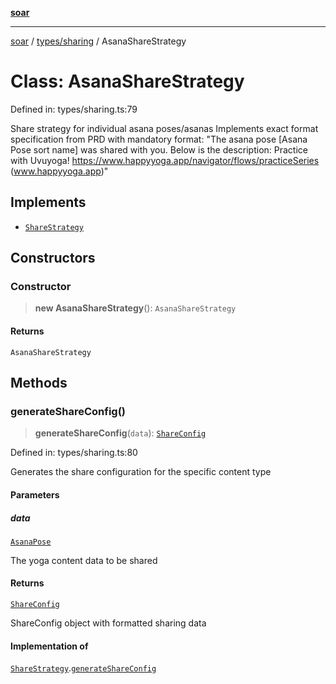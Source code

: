 [**soar**](../../../README.md)

***

[soar](../../../modules.md) / [types/sharing](../README.md) / AsanaShareStrategy

# Class: AsanaShareStrategy

Defined in: types/sharing.ts:79

Share strategy for individual asana poses/asanas
Implements exact format specification from PRD with mandatory format:
"The asana pose [Asana Pose sort name] was shared with you. Below is the description:
Practice with Uvuyoga! https://www.happyyoga.app/navigator/flows/practiceSeries (www.happyyoga.app)"

## Implements

- [`ShareStrategy`](../interfaces/ShareStrategy.md)

## Constructors

### Constructor

> **new AsanaShareStrategy**(): `AsanaShareStrategy`

#### Returns

`AsanaShareStrategy`

## Methods

### generateShareConfig()

> **generateShareConfig**(`data`): [`ShareConfig`](../interfaces/ShareConfig.md)

Defined in: types/sharing.ts:80

Generates the share configuration for the specific content type

#### Parameters

##### data

[`AsanaPose`](../../asana/interfaces/AsanaPose.md)

The yoga content data to be shared

#### Returns

[`ShareConfig`](../interfaces/ShareConfig.md)

ShareConfig object with formatted sharing data

#### Implementation of

[`ShareStrategy`](../interfaces/ShareStrategy.md).[`generateShareConfig`](../interfaces/ShareStrategy.md#generateshareconfig)
